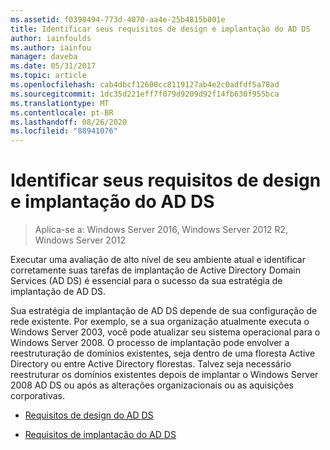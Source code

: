 ```yaml
---
ms.assetid: f0398494-773d-4070-aa4e-25b4815b001e
title: Identificar seus requisitos de design e implantação do AD DS
author: iainfoulds
ms.author: iainfou
manager: daveba
ms.date: 05/31/2017
ms.topic: article
ms.openlocfilehash: cab4dbcf12600cc8119127ab4e2c0adfdf5a78ad
ms.sourcegitcommit: 1dc35d221eff7f079d9209d92f14fb630f955bca
ms.translationtype: MT
ms.contentlocale: pt-BR
ms.lasthandoff: 08/26/2020
ms.locfileid: "88941076"
---
```

# <a name="identifying-your-ad-ds-design-and-deployment-requirements"></a>Identificar seus requisitos de design e implantação do AD DS

>Aplica-se a: Windows Server 2016, Windows Server 2012 R2, Windows Server 2012

Executar uma avaliação de alto nível de seu ambiente atual e identificar corretamente suas tarefas de implantação de Active Directory Domain Services (AD DS) é essencial para o sucesso da sua estratégia de implantação de AD DS.

Sua estratégia de implantação de AD DS depende de sua configuração de rede existente. Por exemplo, se a sua organização atualmente executa o Windows Server 2003, você pode atualizar seu sistema operacional para o Windows Server 2008. O processo de implantação pode envolver a reestruturação de domínios existentes, seja dentro de uma floresta Active Directory ou entre Active Directory florestas. Talvez seja necessário reestruturar os domínios existentes depois de implantar o Windows Server 2008 AD DS ou após as alterações organizacionais ou as aquisições corporativas.

-   [Requisitos de design do AD DS](../../ad-ds/plan/AD-DS-Design-Requirements.md)

-   [Requisitos de implantação do AD DS](../../ad-ds/plan/AD-DS-Deployment-Requirements.md)



